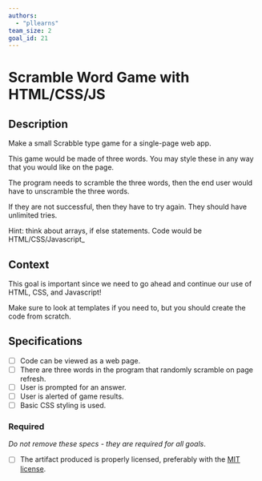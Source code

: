 ```yaml
---
authors:
  - "pllearns"
team_size: 2
goal_id: 21
---
```


# Scramble Word Game with HTML/CSS/JS

## Description

Make a small Scrabble type game for a single-page web app.

This game would be made of three words. You may style these in any way that you would like on the page.

The program needs to scramble the three words, then the end user would have to unscramble the three words.

If they are not successful, then they have to try again. They should have unlimited tries.

Hint: think about arrays, if else statements. Code would be HTML/CSS/Javascript_
## Context

This goal is important since we need to go ahead and continue our use of HTML, CSS, and Javascript!

Make sure to look at templates if you need to, but you should create the code from scratch.
## Specifications
- [ ] Code can be viewed as a web page.
- [ ] There are three words in the program that randomly scramble on page refresh.
- [ ] User is prompted for an answer.
- [ ] User is alerted of game results.
- [ ] Basic CSS styling is used.
### Required

_Do not remove these specs - they are required for all goals_.
- [ ] The artifact produced is properly licensed, preferably with the [MIT license](https://opensource.org/licenses/MIT).
